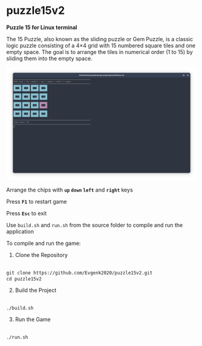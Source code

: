 # puzzle15v2

<b>Puzzle 15 for Linux terminal</b>

The 15 Puzzle, also known as the sliding puzzle or Gem Puzzle, is a classic logic puzzle consisting of a 4×4 grid with 15 numbered square tiles and one empty space. The goal is to arrange the tiles in numerical order (1 to 15) by sliding them into the empty space.

![Puzzle 15 screen image](/img/screen.png)

Arrange the chips with <b>`up` `down` `left`</b> and <b>`right`</b> keys

Press <b>`F1`</b> to restart game

Press <b>`Esc`</b> to exit

Use `build.sh` and `run.sh` from the source folder to compile and run the application

To compile and run the game:

1. Clone the Repository

```SH

git clone https://github.com/Evgenk2020/puzzle15v2.git
cd puzzle15v2

```

2. Build the Project

```SH

./build.sh

```

3. Run the Game

```SH

./run.sh

```
